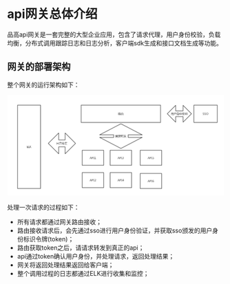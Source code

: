 # api网关总体介绍

品高api网关是一套完整的大型企业应用，包含了请求代理，用户身份校验，负载均衡，分布式调用跟踪日志和日志分析，客户端sdk生成和接口文档生成等功能。

## 网关的部署架构

整个网关的运行架构如下：

![网关运行架构](/assets/网关整体架构.png)

处理一次请求的过程如下：

* 所有请求都通过网关路由接收；
* 路由接收请求后，会先通过sso进行用户身份验证，并获取sso颁发的用户身份标识令牌(token)；
* 路由获取token之后，请请求转发到真正的api；
* api通过token确认用户身份，并处理请求，返回处理结果；
* 网关将返回处理结果返回给客户端；
* 整个调用过程的日志都通过ELK进行收集和监控；

